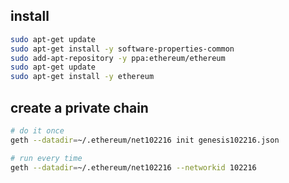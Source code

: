 ## install
```bash
sudo apt-get update
sudo apt-get install -y software-properties-common
sudo add-apt-repository -y ppa:ethereum/ethereum
sudo apt-get update
sudo apt-get install -y ethereum
```

## create a private chain
```bash
# do it once
geth --datadir=~/.ethereum/net102216 init genesis102216.json

# run every time
geth --datadir=~/.ethereum/net102216 --networkid 102216
```

